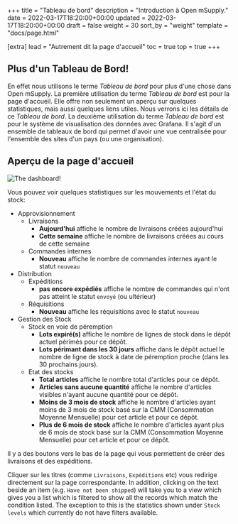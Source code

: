 +++
title = "Tableau de bord"
description = "Introduction à Open mSupply."
date = 2022-03-17T18:20:00+00:00
updated = 2022-03-17T18:20:00+00:00
draft = false
weight = 30
sort_by = "weight"
template = "docs/page.html"

[extra]
lead = "Autrement dit la page d'accueil"
toc = true
top = true
+++

## Plus d'un Tableau de Bord!

En effet nous utilisons le terme _Tableau de bord_ pour plus d'une chose dans Open mSupply.
La première utilisation du terme _Tableau de bord_ est pour la page d'accueil. Elle offre non seulement un aperçu sur quelques statistiques, mais aussi quelques liens utiles. Nous verrons ici les détails de ce _Tableau de bord_. 
La deuxième utilisation du terme _Tableau de bord_ est pour le système de visualisation des données avec Grafana. Il s'agit d'un ensemble de tableaux de bord qui permet d'avoir une vue centralisée pour l'ensemble des sites d'un pays (ou une organisation).

## Aperçu de la page d'accueil

![The dashboard!](/docs/introduction/images/dashboard_fr.png)

Vous pouvez voir quelques statistiques sur les mouvements et l'état du stock:

- Approvisionnement
  - Livraisons 
     - **Aujourd'hui** affiche le nombre de livraisons créées aujourd'hui
     - **Cette semaine** affiche le nombre de livraisons créées au cours de cette semaine
  - Commandes internes
     - **Nouveau** affiche le nombre de commandes internes ayant le statut `nouveau` 
- Distribution
  - Expéditions
     - **pas encore expédiés** affiche le nombre de commandes qui n'ont pas atteint le statut `envoyé` (ou ultérieur)
  - Réquisitions
    - **Nouveau** affiche les réquisitions avec le statut `nouveau`
- Gestion des Stock
  - Stock en voie de péremption
    - **Lots expiré(s)** affiche le nombre de lignes de stock dans le dépôt actuel périmés pour ce dépôt.
    - **Lots périmant dans les 30 jours** affiche dans le dépôt actuel le nombre de ligne de stock à date de péremption proche (dans les 30 prochains jours).
  - Etat des stocks
    - **Total articles** affiche le nombre total d'articles pour ce dépôt.
    - **Articles sans aucune quantité** affiche le nombre d'articles visibles n'ayant aucune quantité pour ce dépôt.
    - **Moins de 3 mois de stock** affiche le nombre d'articles ayant moins de 3 mois de stock basé sur la CMM (Consommation Moyenne Mensuelle) pour cet article et pour ce dépôt.
    - **Plus de 6 mois de stock** affiche le nombre d'articles ayant plus de 6 mois de stock basé sur la CMM (Consommation Moyenne Mensuelle) pour cet article et pour ce dépôt.

Il y a des boutons vers le bas de la page qui vous permettent de créer des livraisons et des expéditions.

Cliquer sur les titres (comme `Livraisons`, `Expéditions` etc) vous redirige directement sur la page correspondante.
In addition, clicking on the text beside an item (e.g. `Have not been shipped`) will take you to a view which gives you a list which is filtered to show all the records which match the condition listed. The exception to this is the statistics shown under `Stock levels` which currently do not have filters available.